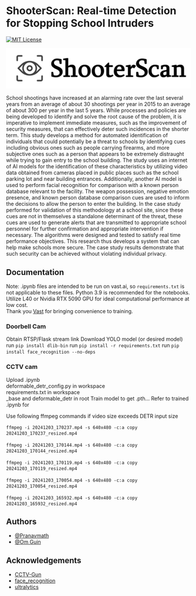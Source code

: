 # ShooterScan: Real-time Detection for Stopping School Intruders
[![MIT License](https://img.shields.io/badge/License-MIT-green.svg)](https://choosealicense.com/licenses/mit/)

![Logo](logo.png)


School shootings have increased at an alarming rate over the last several years from an average of about 30 shootings per year in 2015 to an average of about 300 per year in the last 5 years. While processes and policies are being developed to identify and solve the root cause of the problem, it is imperative to implement immediate measures, such as the improvement of security measures, that can effectively deter such incidences in the shorter term. 
This study develops a method for automated identification of individuals that could potentially be a threat to schools by identifying cues including obvious ones such as people carrying firearms,  and more subjective ones such as a person that appears to be extremely distraught while trying to gain entry to the school building. The study uses an internet of AI models for the identification of these characteristics by utilizing video data obtained from cameras placed in public places such as the school parking lot and near building entrances. Additionally, another AI model is used to perform facial recognition for comparison with a known person database relevant to the facility. The weapon possession, negative emotion presence, and known person database comparison cues are used to inform the decisions to allow the person to enter the building. In the case study performed for validation of this methodology at a school site, since these cues are not in themselves a standalone determinant of the threat, these cues are used to generate alerts that are transmitted to appropriate school personnel for further confirmation and appropriate intervention if necessary. The algorithms were designed and tested to satisfy real time performance objectives. This research thus develops a system that can help make schools more secure. The case study results demonstrate that such security can be achieved without violating individual privacy.


## Documentation
Note: .ipynb files are intended to be run on vast.ai, so ``requirements.txt`` is not applicable to these files. Python 3.9 is recommended for the notebooks.  
Utilize L40 or Nvidia RTX 5090 GPU for ideal computational performance at low cost.  
Thank you [Vast](https://vast.ai/) for bringing convenience to training.

### Doorbell Cam
Obtain RTSP/Flask stream link
Download YOLO model (or desired model)  
run ``pip install dlib-bin``
run ``pip install -r requirements.txt``
run ``pip install face_recognition --no-deps``



### CCTV cam
Upload .ipynb  
deformable_detr_config.py in workspace  
requirements.txt in workspace  
_base and deformable_detr in root
Train model to get .pth... Refer to trained .ipynb for 

Use following ffmpeg commands if video size exceeds DETR input size
```
ffmpeg -i 20241203_170237.mp4 -s 640x480 -c:a copy 20241203_170237_resized.mp4

ffmpeg -i 20241203_170144.mp4 -s 640x480 -c:a copy 20241203_170144_resized.mp4

ffmpeg -i 20241203_170119.mp4 -s 640x480 -c:a copy 20241203_170119_resized.mp4

ffmpeg -i 20241203_170054.mp4 -s 640x480 -c:a copy 20241203_170054_resized.mp4

ffmpeg -i 20241203_165932.mp4 -s 640x480 -c:a copy 20241203_165932_resized.mp4
```

## Authors
- [@Pranavmath](https://github.com/Pranavmath)
- [@Om Guin](https://github.com/OmGuin)



## Acknowledgements

 - [CCTV-Gun](https://github.com/srikarym/CCTV-Gun)
 - [face_recognition](http://github.com/ageitgey/face_recognition)
 - [ultralytics](https://github.com/ultralytics/ultralytics)